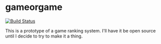 # gameorgame
[![Build Status](https://travis-ci.org/woodw/gameorgame.svg?branch=master)](https://travis-ci.org/woodw/gameorgame)

This is a prototype of a game ranking system. I'll have it be open source until I decide to try to make it a thing.

